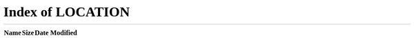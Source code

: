 ```yaml
---
layout: page
title: Website
permalink: /website
---
```


You're redirecting
<html>
  <head>
      <meta http-equiv="refresh" content="0; url='/'" />
 </head>
</html>